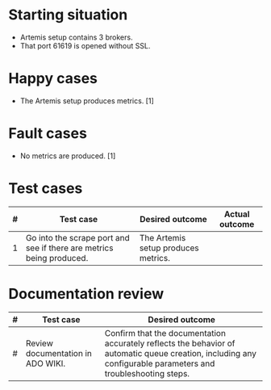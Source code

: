 # Starting situation
- Artemis setup contains 3 brokers. 
- That port 61619 is opened without SSL.

# Happy cases
- The Artemis setup produces metrics. [1]

# Fault cases
- No metrics are produced. [1]

# Test cases
|#|Test case|Desired outcome|Actual outcome|
|---|---|---|---|
| 1 | Go into the scrape port and see if there are metrics being produced. | The Artemis setup produces metrics. ||

# Documentation review
| # | Test case | Desired outcome |
| --- | --- | --- | 
| # | Review documentation in ADO WIKI. | Confirm that the documentation accurately reflects the behavior of automatic queue creation, including any configurable parameters and troubleshooting steps. | 